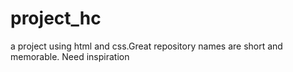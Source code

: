 # project_hc
a project using html and css.Great repository names are short and memorable. Need inspiration
